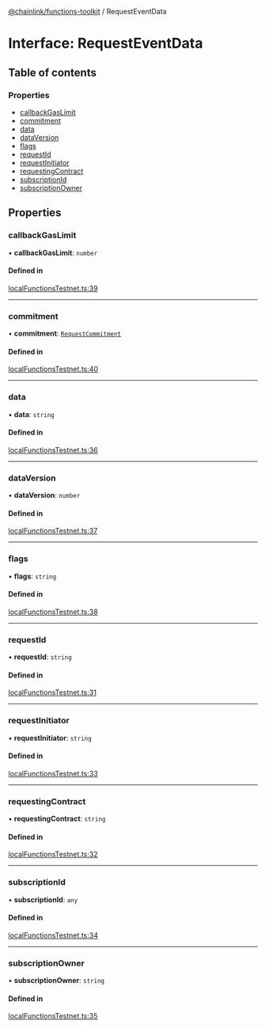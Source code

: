 [@chainlink/functions-toolkit](../README.md) / RequestEventData

# Interface: RequestEventData

## Table of contents

### Properties

- [callbackGasLimit](RequestEventData.md#callbackgaslimit)
- [commitment](RequestEventData.md#commitment)
- [data](RequestEventData.md#data)
- [dataVersion](RequestEventData.md#dataversion)
- [flags](RequestEventData.md#flags)
- [requestId](RequestEventData.md#requestid)
- [requestInitiator](RequestEventData.md#requestinitiator)
- [requestingContract](RequestEventData.md#requestingcontract)
- [subscriptionId](RequestEventData.md#subscriptionid)
- [subscriptionOwner](RequestEventData.md#subscriptionowner)

## Properties

### callbackGasLimit

• **callbackGasLimit**: `number`

#### Defined in

[localFunctionsTestnet.ts:39](https://github.com/smartcontractkit/functions-toolkit/blob/1164b15/src/localFunctionsTestnet.ts#L39)

___

### commitment

• **commitment**: [`RequestCommitment`](../README.md#requestcommitment)

#### Defined in

[localFunctionsTestnet.ts:40](https://github.com/smartcontractkit/functions-toolkit/blob/1164b15/src/localFunctionsTestnet.ts#L40)

___

### data

• **data**: `string`

#### Defined in

[localFunctionsTestnet.ts:36](https://github.com/smartcontractkit/functions-toolkit/blob/1164b15/src/localFunctionsTestnet.ts#L36)

___

### dataVersion

• **dataVersion**: `number`

#### Defined in

[localFunctionsTestnet.ts:37](https://github.com/smartcontractkit/functions-toolkit/blob/1164b15/src/localFunctionsTestnet.ts#L37)

___

### flags

• **flags**: `string`

#### Defined in

[localFunctionsTestnet.ts:38](https://github.com/smartcontractkit/functions-toolkit/blob/1164b15/src/localFunctionsTestnet.ts#L38)

___

### requestId

• **requestId**: `string`

#### Defined in

[localFunctionsTestnet.ts:31](https://github.com/smartcontractkit/functions-toolkit/blob/1164b15/src/localFunctionsTestnet.ts#L31)

___

### requestInitiator

• **requestInitiator**: `string`

#### Defined in

[localFunctionsTestnet.ts:33](https://github.com/smartcontractkit/functions-toolkit/blob/1164b15/src/localFunctionsTestnet.ts#L33)

___

### requestingContract

• **requestingContract**: `string`

#### Defined in

[localFunctionsTestnet.ts:32](https://github.com/smartcontractkit/functions-toolkit/blob/1164b15/src/localFunctionsTestnet.ts#L32)

___

### subscriptionId

• **subscriptionId**: `any`

#### Defined in

[localFunctionsTestnet.ts:34](https://github.com/smartcontractkit/functions-toolkit/blob/1164b15/src/localFunctionsTestnet.ts#L34)

___

### subscriptionOwner

• **subscriptionOwner**: `string`

#### Defined in

[localFunctionsTestnet.ts:35](https://github.com/smartcontractkit/functions-toolkit/blob/1164b15/src/localFunctionsTestnet.ts#L35)
